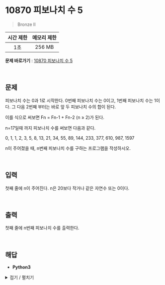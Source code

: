 # 10870 피보나치 수 5
> Bronze II

|시간 제한|메모리 제한|
|:---:|:---:|
|1초|256 MB|

**문제 바로가기** : [10870 피보나치 수 5](https://www.acmicpc.net/problem/10870 "10870 피보나치 수 5")

</br>

## 문제
피보나치 수는 0과 1로 시작한다. 0번째 피보나치 수는 0이고, 1번째 피보나치 수는 1이다. 그 다음 2번째 부터는 바로 앞 두 피보나치 수의 합이 된다.

이를 식으로 써보면 Fn = Fn-1 + Fn-2 (n ≥ 2)가 된다.

n=17일때 까지 피보나치 수를 써보면 다음과 같다.

0, 1, 1, 2, 3, 5, 8, 13, 21, 34, 55, 89, 144, 233, 377, 610, 987, 1597

n이 주어졌을 때, n번째 피보나치 수를 구하는 프로그램을 작성하시오.

</br>

## 입력
첫째 줄에 n이 주어진다. n은 20보다 작거나 같은 자연수 또는 0이다.

</br>

## 출력
첫째 줄에 n번째 피보나치 수를 출력한다.

</br>

## 해답
- **Python3**
<details>
<summary>접기 / 펼치기</summary>
<div markdown="1">

```py
from sys import stdin

def fibonacci(n):
    if n <= 1:
        return n
    else:
        return fibonacci(n-1) + fibonacci(n-2)
    
n = int(stdin.readline())
print(fibonacci(n))
```

</div>
</details>